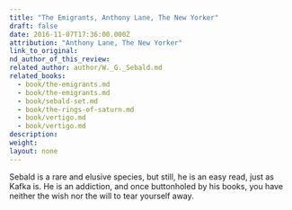 ```yaml
---
title: "The Emigrants, Anthony Lane, The New Yorker"
draft: false
date: 2016-11-07T17:36:00.000Z
attribution: "Anthony Lane, The New Yorker"
link_to_original:
nd_author_of_this_review:
related_author: author/W._G._Sebald.md
related_books:
  - book/the-emigrants.md
  - book/the-emigrants.md
  - book/sebald-set.md
  - book/the-rings-of-saturn.md
  - book/vertigo.md
  - book/vertigo.md
description:
weight:
layout: none
---
```

Sebald is a rare and elusive species, but still, he is an easy read, just as Kafka is. He is an addiction, and once buttonholed by his books, you have neither the wish nor the will to tear yourself away.

